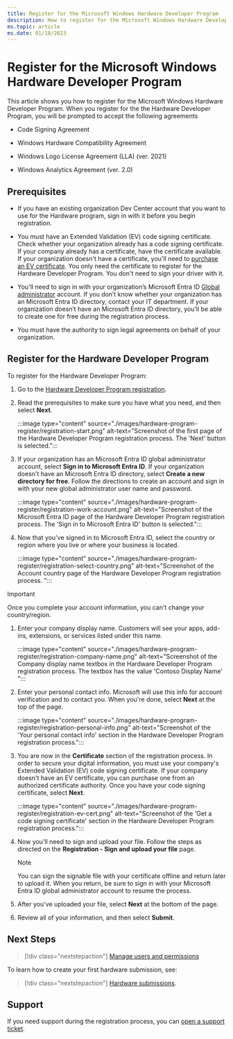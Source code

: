 ```yaml
---
title: Register for the Microsoft Windows Hardware Developer Program
description: How to register for the Microsoft Windows Hardware Developer Program
ms.topic: article
ms.date: 01/18/2023
---
```


# Register for the Microsoft Windows Hardware Developer Program

This article shows you how to register for the Microsoft Windows Hardware Developer Program. When you register for the the Hardware Developer Program, you will be prompted to accept the following agreements

- Code Signing Agreement

- Windows Hardware Compatibility Agreement

- Windows Logo License Agreement (LLA) (ver. 2021)

- Windows Analytics Agreement (ver. 2.0)

## Prerequisites

- If you have an existing organization Dev Center account that you want to use for the Hardware program, sign in with it before you begin registration.

- You must have an Extended Validation (EV) code signing certificate. Check whether your organization already has a code signing certificate. If your company already has a certificate, have the certificate available. If your organization doesn't have a certificate, you'll need to [purchase an EV certificate](code-signing-reqs.md#ev-certificate-signed-drivers). You only need the certificate to register for the Hardware Developer Program. You don't need to sign your driver with it.

- You'll need to sign in with your organization’s Microsoft Entra ID [Global administrator](/azure/active-directory/users-groups-roles/directory-assign-admin-roles) account. If you don’t know whether your organization has an Microsoft Entra ID directory, contact your IT department. If your organization doesn’t have an Microsoft Entra ID directory, you'll be able to create one for free during the registration process.

- You must have the authority to sign legal agreements on behalf of your organization.

## Register for the Hardware Developer Program

To register for the Hardware Developer Program:

1. Go to the [Hardware Developer Program registration](./index.yml).

1. Read the prerequisites to make sure you have what you need, and then select **Next**.

    :::image type="content" source="./images/hardware-program-register/registration-start.png" alt-text="Screenshot of the first page of the Hardware Developer Program registration process. The 'Next' button is selected.":::

1. If your organization has an Microsoft Entra ID global administrator account, select **Sign in to Microsoft Entra ID**. If your organization doesn't have an Microsoft Entra ID directory, select **Create a new directory for free**. Follow the directions to create an account and sign in with your new global administrator user name and password.

    :::image type="content" source="./images/hardware-program-register/registration-work-account.png" alt-text="Screenshot of the Microsoft Entra ID page of the Hardware Developer Program registration process. The 'Sign in to Microsoft Entra ID' button is selected.":::

1. Now that you've signed in to Microsoft Entra ID, select the country or region where you live or where your business is located.

    :::image type="content" source="./images/hardware-program-register/registration-select-country.png" alt-text="Screenshot of the Account country page of the Hardware Developer Program registration process. ":::

>[!IMPORTANT]
>Once you complete your account information, you can't change your country/region.

1. Enter your company display name. Customers will see your apps, add-ins, extensions, or services listed under this name.

   :::image type="content" source="./images/hardware-program-register/registration-company-name.png" alt-text="Screenshot of the Company display name textbox in the Hardware Developer Program registration process. The textbox has the value 'Contoso Display Name' ":::

1. Enter your personal contact info. Microsoft will use this info for account verification and to contact you. When you're done, select **Next** at the top of the page.

   :::image type="content" source="./images/hardware-program-register/registration-personal-info.png" alt-text="Screenshot of the 'Your personal contact info' section in the Hardware Developer Program registration process.":::

1. You are now in the **Certificate** section of the registration process. In order to secure your digital information, you must use your company's Extended Validation (EV) code signing certificate. If your company doesn't have an EV certificate, you can purchase one from an authorized certificate authority. Once you have your code signing certificate, select **Next**.

   :::image type="content" source="./images/hardware-program-register/registration-ev-cert.png" alt-text="Screenshot of the 'Get a code signing certificate' section in the Hardware Developer Program registration process.":::

1. Now you'll need to sign and upload your file. Follow the steps as directed on the **Registration - Sign and upload your file** page.

    > [!NOTE]
    > You can sign the signable file with your certificate offline and return later to upload it. When you return, be sure to sign in with your Microsoft Entra ID global administrator account to resume the process.

1. After you've uploaded your file, select **Next** at the bottom of the page.

1. Review all of your information, and then select **Submit**.

## Next Steps

> [!div class="nextstepaction"]
> [Manage users and permissions](hardware-dashboard-users-manage.md)

To learn how to create your first hardware submission, see:

> [!div class="nextstepaction"]
> [Hardware submissions](hardware-submission-create.md).

## Support

If you need support during the registration process, you can [open a support ticket](https://aka.ms/AAgnelg).  
